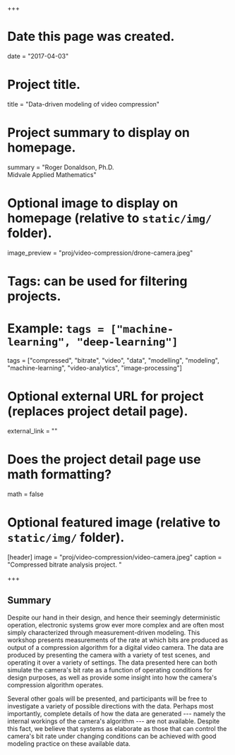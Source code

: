 +++
# Date this page was created.
date = "2017-04-03"

# Project title.
title = "Data-driven modeling of video compression"

# Project summary to display on homepage.
summary = "Roger Donaldson, Ph.D.<br/> Midvale Applied Mathematics"

# Optional image to display on homepage (relative to `static/img/` folder).
image_preview = "proj/video-compression/drone-camera.jpeg"

# Tags: can be used for filtering projects.
# Example: `tags = ["machine-learning", "deep-learning"]`
tags = ["compressed", "bitrate", "video", "data", "modelling", "modeling", "machine-learning", "video-analytics", "image-processing"]
# Optional external URL for project (replaces project detail page).
external_link = ""

# Does the project detail page use math formatting?
math = false

# Optional featured image (relative to `static/img/` folder).
[header]
image = "proj/video-compression/video-camera.jpeg"
caption = "Compressed bitrate analysis project. "

+++

## Summary

Despite our hand in their design, and hence their seemingly deterministic
operation, electronic systems grow ever more complex and are often most simply
characterized through measurement-driven modeling. This workshop presents
measurements of the rate at which bits are produced as output of a compression
algorithm for a digital video camera. The data are produced by presenting the
camera with a variety of test scenes, and operating it over a variety of
settings. The data presented here can both simulate the camera's bit rate as a
function of operating conditions for design purposes, as well as provide some
insight into how the camera's compression algorithm operates. 

Several other goals will be presented, and participants will be free to
investigate a variety of possible directions with the data.  Perhaps most
importantly, complete details of how the data are generated --- namely the
internal workings of the camera's algorithm --- are not available.  Despite this
fact, we believe that systems as elaborate as those that can control the
camera's bit rate under changing conditions can be achieved with good modeling
practice on these available data.
